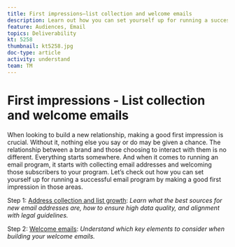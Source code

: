 ```yaml
---
title: First impressions—list collection and welcome emails
description: Learn out how you can set yourself up for running a successful email program by making a good first impression. 
feature: Audiences, Email
topics: Deliverability
kt: 5258
thumbnail: kt5258.jpg
doc-type: article
activity: understand
team: TM
---
```


# First impressions - List collection and welcome emails

When looking to build a new relationship, making a good first impression is crucial. Without it, nothing else you say or do may be given a chance. The relationship between a brand and those choosing to interact with them is no different. Everything starts somewhere. And when it comes to running an email program, it starts with collecting email addresses and welcoming those subscribers to your program. Let’s check out how you can set yourself up for running a successful email program by making a good first impression in those areas.

Step 1:  [Address collection and list growth](/help/first-impressions/address-collection-and-list-growth.md): 
*Learn what the best sources for new email addresses are, how to ensure high data quality, and alignment with legal guidelines.*

Step 2:  [Welcome emails](/help/first-impressions/welcome-emails.md):
*Understand which key elements to consider when building your welcome emails.*
